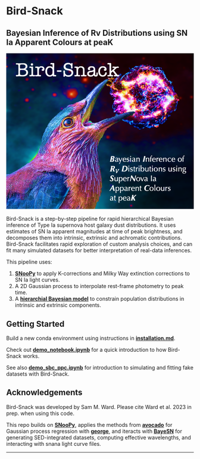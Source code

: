 # Bird-Snack
**B**ayesian **I**nference of **R**v **D**istributions using **SN** Ia **A**pparent **C**olours at pea**K**
---
![Logo](logo/BirdSnackLogo.png)

Bird-Snack is a step-by-step pipeline for rapid hierarchical Bayesian inference of Type Ia supernova host galaxy dust distributions. It uses estimates of SN Ia apparent magnitudes at time of peak brightness, and decomposes them into intrinsic, extrinsic and achromatic contributions. Bird-Snack facilitates rapid exploration of custom analysis choices, and can fit many simulated datasets for better interpretation of real-data inferences.   

This pipeline uses:

1) [**SNooPy**](https://csp.obs.carnegiescience.edu/data/snpy) to apply K-corrections and Milky Way extinction corrections to SN Ia light curves.
2) A 2D Gaussian process to interpolate rest-frame photometry to peak time.
3) A [**hierarchial Bayesian model**](https://github.com/sam-m-ward/birdsnack/blob/main/model_files/stan_files/deviations_model_fit_mags_Gaussianmuintref.stan) to constrain population distributions in intrinsic and extrinsic components.

## Getting Started

Build a new conda environment using instructions in [**installation.md**](https://github.com/sam-m-ward/birdsnack/blob/main/installation.md).

Check out [**demo_notebook.ipynb**](https://github.com/sam-m-ward/birdsnack/blob/main/demo_notebook.ipynb) for a quick introduction to how Bird-Snack works.

See also [**demo_sbc_ppc.ipynb**](https://github.com/sam-m-ward/birdsnack/blob/main/demo_sbc_ppc.ipynb) for introduction to simulating and fitting fake datasets with Bird-Snack.

## Acknowledgements

Bird-Snack was developed by Sam M. Ward. Please cite Ward et al. 2023 in prep. when using this code.

This repo builds on [**SNooPy**](https://csp.obs.carnegiescience.edu/data/snpy), applies the methods from [**avocado**](https://github.com/kboone/avocado) for Gaussian process regression with [**george**](https://george.readthedocs.io/en/latest/), and iteracts with [**BayeSN**](https://github.com/bayesn/bayesn-public) for generating SED-integrated datasets, computing effective wavelengths, and interacting with snana light curve files.

---

